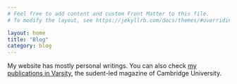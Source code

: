 ```yaml
---
# Feel free to add content and custom Front Matter to this file.
# To modify the layout, see https://jekyllrb.com/docs/themes/#overriding-theme-defaults

layout: home
title: "Blog"
category: blog
---
```


My website has mostly personal writings. You can also check [my publications in Varsity](https://www.varsity.co.uk/profile/laura-lungu), the sudent-led magazine of Cambridge University. 